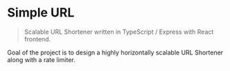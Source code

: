 # Simple URL

> Scalable URL Shortener written in TypeScript / Express with React frontend.

Goal of the project is to design a highly horizontally scalable URL Shortener along with a rate limiter.

